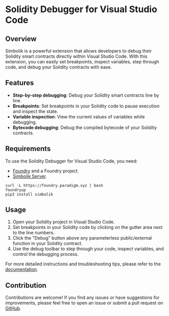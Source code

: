 # Solidity Debugger for Visual Studio Code

## Overview

Simbolik is a powerful extension that allows developers to debug their Solidity smart contracts directly within Visual Studio Code.
With this extension, you can easily set breakpoints, inspect variables, step through code, and debug your Solidity contracts with ease.

## Features

- **Step-by-step debugging**: Debug your Solidity smart contracts line by line.
- **Breakpoints**: Set breakpoints in your Solidity code to pause execution and inspect the state.
- **Variable inspection**: View the current values of variables while debugging.
- **Bytecode debugging**: Debug the compiled bytecode of your Solidity contracts.

## Requirements

To use the Solidity Debugger for Visual Studio Code, you need:

- [Foundry](https://book.getfoundry.sh/) and a Foundry project.
- [Simbolik Server](https://simbolik.runtimeverification.com/).

```
curl -L https://foundry.paradigm.xyz | bash
foundryup
pip3 install simbolik
```

## Usage

1. Open your Solidity project in Visual Studio Code.
2. Set breakpoints in your Solidity code by clicking on the gutter area next to the line numbers.
3. Click the "Debug" button above any parameterless public/external function in your Solidity contract.
5. Use the debug toolbar to step through your code, inspect variables, and control the debugging process.

For more detailed instructions and troubleshooting tips, please refer to the [documentation](https://docs.runtimeverification.com/simbolik).

## Contribution

Contributions are welcome! If you find any issues or have suggestions for improvements, please feel free to open an issue or submit a pull request on [GitHub](https://github.com/runtimeverification/simbolik-vscode).
